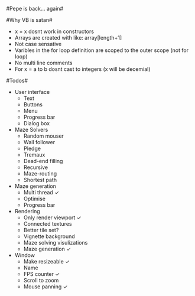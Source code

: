 ﻿#Pepe is back... again#

#Why VB is satan#
* x = x dosnt work in constructors
* Arrays are created with like: array[length+1]
* Not case sensative
* Varibles in the for loop definition are scoped to the outer scope (not for loop)
* No multi line comments
* For x = a to b dosnt cast to integers (x will be decemial)

#Todos#
 - User interface
	 - Text
	 - Buttons
	 - Menu
	 - Progress bar
	 - Dialog box
 - Maze Solvers
	 - Random mouser
	 - Wall follower
	 - Pledge
	 - Tremaux
	 - Dead-end filling
	 - Recursive
	 - Maze-routing
	 - Shortest path
 - Maze generation
	 - Multi thread ✓
	 - Optimise
	 - Progress bar
 - Rendering
	 - Only render viewport ✓
	 - Connected textures
	 - Better tile set?
	 - Vignette background
	 - Maze solving visulizations
	 - Maze generation ✓
 - Window
	 - Make resizeable ✓
	 - Name
	 - FPS counter ✓
	 - Scroll to zoom 
	 - Mouse panning ✓